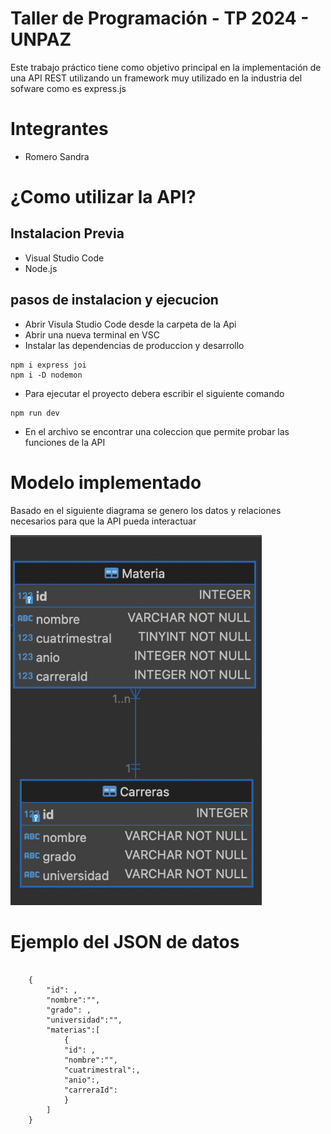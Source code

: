 # Taller de Programación - TP 2024 - UNPAZ
Este trabajo práctico tiene como objetivo principal en la implementación de una API REST utilizando un framework muy utilizado en la industria del sofware como es express.js

# Integrantes
- Romero Sandra

# ¿Como utilizar la API?

## Instalacion Previa
- Visual Studio Code
- Node.js

## pasos de instalacion y ejecucion
- Abrir Visula Studio Code desde la carpeta de la Api
- Abrir una nueva terminal en VSC
- Instalar las dependencias de produccion y desarrollo 
```
npm i express joi
npm i -D nodemon
```
- Para ejecutar el proyecto debera escribir el siguiente comando
```
npm run dev
```
- En el archivo se encontrar una coleccion que permite probar las funciones de la API

# Modelo implementado
Basado en el siguiente diagrama se genero los datos y relaciones necesarios para que la API pueda interactuar 

![DER](DER.png)

# Ejemplo del JSON de datos
```

    {
        "id": ,
        "nombre":"",
        "grado": ,
        "universidad":"",
        "materias":[
            {
            "id": ,
            "nombre":"",
            "cuatrimestral":,
            "anio":,
            "carreraId":
            }
        ]
    }

```
